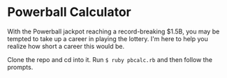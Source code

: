 # Powerball Calculator

With the Powerball jackpot reaching a record-breaking $1.5B, you may be tempted to take up a career in playing the lottery. I'm here to help you realize how short a career this would be.

Clone the repo and cd into it. Run `$ ruby pbcalc.rb` and then follow the prompts.
